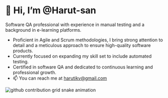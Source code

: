 # 👋 Hi, I’m @Harut-san
Software QA professional with experience in manual testing and a background in e-learning platforms. 
- Proficient in Agile and Scrum methodologies, I bring strong attention to detail and a meticulous approach to ensure high-quality software products. 
- Currently focused on expanding my skill set to include automated testing. 
- Certified in software QA and dedicated to continuous learning and professional growth.
- 📫 You can reach me at harutikv@gmail.com

<picture>
  <source media="(prefers-color-scheme: dark)" srcset="https://raw.githubusercontent.com/typio/typio/output/github-contribution-grid-snake-dark.svg">
  <source media="(prefers-color-scheme: light)" srcset="https://raw.githubusercontent.com/typio/typio/output/github-contribution-grid-snake.svg">
  <img alt="github contribution grid snake animation" src="https://raw.githubusercontent.com/typio/typio/output/github-contribution-grid-snake.svg" style="visibility:visible;max-width:100%;">
</picture>


<!---
Harut-san/Harut-san is a ✨ special ✨ repository because its `README.md` (this file) appears on your GitHub profile.
You can click the Preview link to take a look at your changes.
--->
